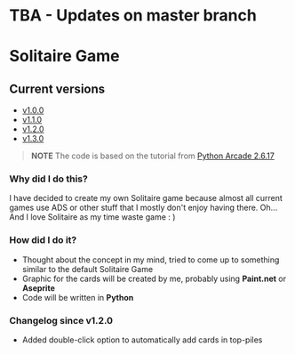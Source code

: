 # TBA - Updates on master branch

# Solitaire Game

## Current versions

- [v1.0.0](https://github.com/fabi200123/Solitaire-Game/releases/tag/v1.0.0)
- [v1.1.0](https://github.com/fabi200123/Solitaire-Game/releases/tag/v1.1.0)
- [v1.2.0](https://github.com/fabi200123/Solitaire-Game/releases/tag/v1.2.0)
- [v1.3.0](https://github.com/fabi200123/Solitaire-Game/releases/tag/v1.3.0)

> **NOTE** The code is based on the tutorial from [Python Arcade 2.6.17](https://api.arcade.academy/en/latest/tutorials/card_game/index.html)

### Why did I do this?
I have decided to create my own Solitaire game because almost all current games use ADS or other stuff that I mostly don't enjoy having there.
Oh... And I love Solitaire as my time waste game : )

### How did I do it?

- Thought about the concept in my mind, tried to come up to something similar to the default Solitaire Game
- Graphic for the cards will be created by me, probably using **Paint.net** or **Aseprite**
- Code will be written in **Python**

### Changelog since v1.2.0

- Added double-click option to automatically add cards in top-piles
